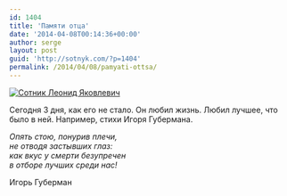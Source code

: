 ```yaml
---
id: 1404
title: 'Памяти отца'
date: '2014-04-08T00:14:36+00:00'
author: serge
layout: post
guid: 'http://sotnyk.com/?p=1404'
permalink: /2014/04/08/pamyati-ottsa/
---
```


[![Сотник Леонид Яковлевич](https://sotnyk.github.io/wp-content/uploads/2014/04/batyaBlog-225x300.jpg "Сотник Леонид Яковлевич")](https://sotnyk.github.io/wp-content/uploads/2014/04/batyaBlog.jpg)

Сегодня 3 дня, как его не стало. Он любил жизнь. Любил лучшее, что было в ней. Например, стихи Игоря Губермана.

*Опять стою, понурив плечи,  
не отводя застывших глаз:  
как вкус у смерти безупречен  
в отборе лучших среди нас!*

Игорь Губерман
